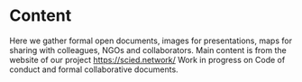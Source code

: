 # Content
Here we gather formal open documents, images for presentations, maps for sharing with colleagues, NGOs and collaborators. 
Main content is from the website of our project https://scied.network/
Work in progress on Code of conduct and formal collaborative documents.
